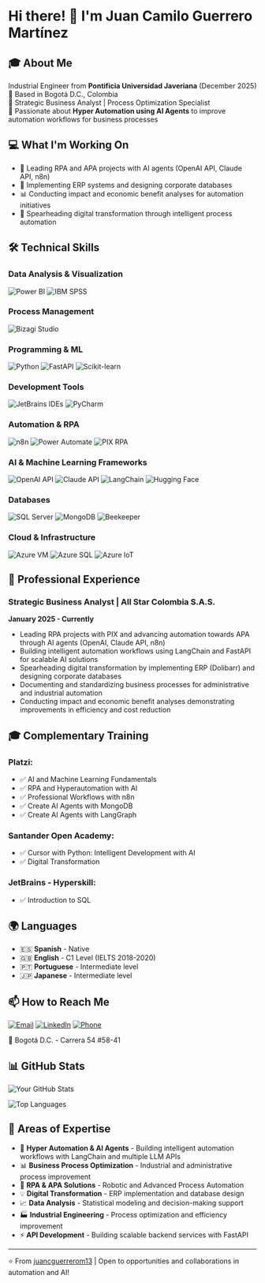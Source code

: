 # Hi there! 👋 I'm Juan Camilo Guerrero Martínez

## 🎓 About Me
Industrial Engineer from **Pontificia Universidad Javeriana** (December 2025)  
📍 Based in Bogotá D.C., Colombia  
💼 Strategic Business Analyst | Process Optimization Specialist  
🤖 Passionate about **Hyper Automation using AI Agents** to improve automation workflows for business processes

## 💻 What I'm Working On
- 🌱 Leading RPA and APA projects with AI agents (OpenAI API, Claude API, n8n)
- 🔧 Implementing ERP systems and designing corporate databases
- 📊 Conducting impact and economic benefit analyses for automation initiatives
- 🚀 Spearheading digital transformation through intelligent process automation

## 🛠️ Technical Skills

### Data Analysis & Visualization
![Power BI](https://img.shields.io/badge/Power_BI-F2C811?style=for-the-badge&logo=powerbi&logoColor=black)
![IBM SPSS](https://img.shields.io/badge/IBM_SPSS-054ADA?style=for-the-badge&logo=ibm&logoColor=white)

### Process Management
![Bizagi Studio](https://img.shields.io/badge/Bizagi_Studio-0078D4?style=for-the-badge)

### Programming & ML
![Python](https://img.shields.io/badge/Python-3776AB?style=for-the-badge&logo=python&logoColor=white)
![FastAPI](https://img.shields.io/badge/FastAPI-009688?style=for-the-badge&logo=fastapi&logoColor=white)
![Scikit-learn](https://img.shields.io/badge/Scikit--learn-F7931E?style=for-the-badge&logo=scikit-learn&logoColor=white)

### Development Tools
![JetBrains IDEs](https://img.shields.io/badge/JetBrains_IDEs-000000?style=for-the-badge&logo=jetbrains&logoColor=white)
![PyCharm](https://img.shields.io/badge/PyCharm-21D789?style=for-the-badge&logo=pycharm&logoColor=white)

### Automation & RPA
![n8n](https://img.shields.io/badge/n8n-EA4B71?style=for-the-badge&logo=n8n&logoColor=white)
![Power Automate](https://img.shields.io/badge/Power_Automate-0066FF?style=for-the-badge&logo=power-automate&logoColor=white)
![PIX RPA](https://img.shields.io/badge/PIX_RPA-00A4EF?style=for-the-badge)

### AI & Machine Learning Frameworks
![OpenAI API](https://img.shields.io/badge/OpenAI_API-412991?style=for-the-badge&logo=openai&logoColor=white)
![Claude API](https://img.shields.io/badge/Claude_API-CC9B7A?style=for-the-badge&logo=anthropic&logoColor=white)
![LangChain](https://img.shields.io/badge/LangChain-1C3C3C?style=for-the-badge&logo=langchain&logoColor=white)
![Hugging Face](https://img.shields.io/badge/Hugging_Face-FFD21E?style=for-the-badge&logo=huggingface&logoColor=black)

### Databases
![SQL Server](https://img.shields.io/badge/SQL_Server-CC2927?style=for-the-badge&logo=microsoft-sql-server&logoColor=white)
![MongoDB](https://img.shields.io/badge/MongoDB-47A248?style=for-the-badge&logo=mongodb&logoColor=white)
![Beekeeper](https://img.shields.io/badge/Beekeeper-FFB800?style=for-the-badge)

### Cloud & Infrastructure
![Azure VM](https://img.shields.io/badge/Azure_VM-0078D4?style=for-the-badge&logo=microsoft-azure&logoColor=white)
![Azure SQL](https://img.shields.io/badge/Azure_SQL-0078D4?style=for-the-badge&logo=microsoft-azure&logoColor=white)
![Azure IoT](https://img.shields.io/badge/Azure_IoT-0078D4?style=for-the-badge&logo=microsoft-azure&logoColor=white)

## 💼 Professional Experience

### Strategic Business Analyst | All Star Colombia S.A.S.
**January 2025 - Currently**
- Leading RPA projects with PIX and advancing automation towards APA through AI agents (OpenAI, Claude API, n8n)
- Building intelligent automation workflows using LangChain and FastAPI for scalable AI solutions
- Spearheading digital transformation by implementing ERP (Dolibarr) and designing corporate databases
- Documenting and standardizing business processes for administrative and industrial automation
- Conducting impact and economic benefit analyses demonstrating improvements in efficiency and cost reduction

## 🎓 Complementary Training

### Platzi:
- ✅ AI and Machine Learning Fundamentals
- ✅ RPA and Hyperautomation with AI
- ✅ Professional Workflows with n8n
- ✅ Create AI Agents with MongoDB
- ✅ Create AI Agents with LangGraph

### Santander Open Academy:
- ✅ Cursor with Python: Intelligent Development with AI
- ✅ Digital Transformation

### JetBrains - Hyperskill:
- ✅ Introduction to SQL

## 🌍 Languages
- 🇪🇸 **Spanish** - Native
- 🇬🇧 **English** - C1 Level (IELTS 2018-2020)
- 🇵🇹 **Portuguese** - Intermediate level
- 🇯🇵 **Japanese** - Intermediate level

## 📫 How to Reach Me
[![Email](https://img.shields.io/badge/Email-D14836?style=for-the-badge&logo=gmail&logoColor=white)](mailto:pacaguerrerom@hotmail.com)
[![LinkedIn](https://img.shields.io/badge/LinkedIn-0077B5?style=for-the-badge&logo=linkedin&logoColor=white)](https://www.linkedin.com/in/juan-camilo-guerrero0ab86533a)
[![Phone](https://img.shields.io/badge/Phone-25D366?style=for-the-badge&logo=whatsapp&logoColor=white)](tel:+573187233069)

📍 Bogotá D.C. - Carrera 54 #58-41

## 📊 GitHub Stats
![Your GitHub Stats](https://github-readme-stats.vercel.app/api?username=juancguerrerom13&show_icons=true&theme=tokyonight)

![Top Languages](https://github-readme-stats.vercel.app/api/top-langs/?username=juancguerrerom13&layout=compact&theme=tokyonight)

## 🎯 Areas of Expertise
- 🤖 **Hyper Automation & AI Agents** - Building intelligent automation workflows with LangChain and multiple LLM APIs
- 📊 **Business Process Optimization** - Industrial and administrative process improvement
- 🔄 **RPA & APA Solutions** - Robotic and Advanced Process Automation
- 💡 **Digital Transformation** - ERP implementation and database design
- 📈 **Data Analysis** - Statistical modeling and decision-making support
- 🏭 **Industrial Engineering** - Process optimization and efficiency improvement
- ⚡ **API Development** - Building scalable backend services with FastAPI

---
⭐️ From [juancguerrerom13](https://github.com/juancguerrerom13) | Open to opportunities and collaborations in automation and AI!
